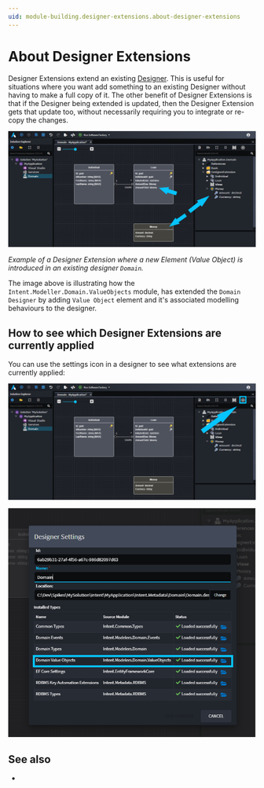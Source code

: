 ```yaml
---
uid: module-building.designer-extensions.about-designer-extensions
---
```

# About Designer Extensions

Designer Extensions extend an existing [Designer](xref:application-development.modelling.about-designers). This is useful for situations where you want add something to an existing Designer without having to make a full copy of it. The other benefit of Designer Extensions is that if the Designer being extended is updated, then the Designer Extension gets that update too, without necessarily requiring you to integrate or re-copy the changes.

![ValueObject Designer Extension Example](images/designers-extensions-valueobject.png)

_Example of a Designer Extension where a new Element (Value Object) is introduced in an existing designer `Domain`._

The image above is illustrating how the `Intent.Modeller.Domain.ValueObjects` module, has extended the `Domain Designer` by adding `Value Object` element and it's associated modelling behaviours to the designer.

## How to see which Designer Extensions are currently applied

You can use the settings icon in a designer to see what extensions are currently applied:

![Designer Settings Icon](images/designer-settings-icon.png)

![Designer Settings Dialogue](images/designer-settings-dialogue.png)

## See also

- [](xref:module-building.designers.designer-modelling)
